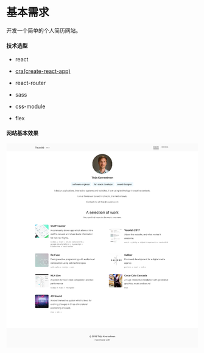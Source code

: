 # 基本需求  

开发一个简单的个人简历网站。

#### 技术选型

* react

* [cra(create-react-app)](https://facebook.github.io/create-react-app/docs/getting-started)

* react-router

* sass

* css-module

* flex

#### 网站基本效果  

![网站效果](../../images/website.png)

